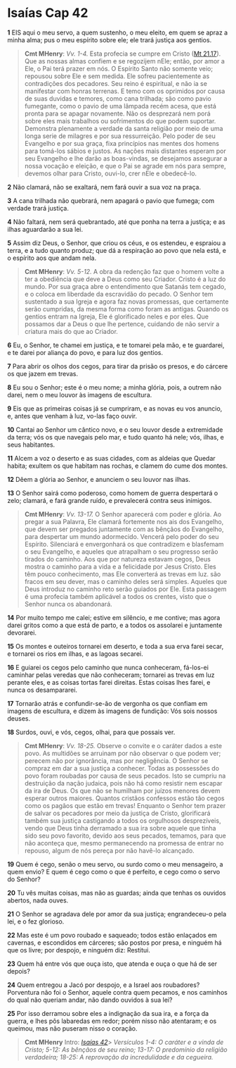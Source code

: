 # Isaías Cap 42

**1** 	EIS aqui o meu servo, a quem sustenho, o meu eleito, em quem se apraz a minha alma; pus o meu espírito sobre ele; ele trará justiça aos gentios.

> **Cmt MHenry**: *Vv. 1-4.* Esta profecia se cumpre em Cristo ([Mt 21.17](../40N-Mt/21.md#17)). Que as nossas almas confiem e se regozijem nEle; então, por amor a Ele, o Pai terá prazer em nós. O Espírito Santo não somente veio; repousou sobre Ele e sem medida. Ele sofreu pacientemente as contradições dos pecadores. Seu reino é espiritual, e não ia se manifestar com honras terrenas. E temo com os oprimidos por causa de suas duvidas e temores, como cana trilhada; são como pavio fumegante, como o pavio de uma lâmpada recém acesa, que está pronta para se apagar novamente. Não os desprezará nem porá sobre eles mais trabalhos ou sofrimentos do que podem suportar. Demonstra plenamente a verdade da santa religião por meio de uma longa serie de milagres e por sua ressurreição. Pelo poder de seu Evangelho e por sua graça, fixa princípios nas mentes dos homens para tomá-los sábios e justos. As nações mais distantes esperam por seu Evangelho e lhe darão as boas-vindas, se desejamos assegurar a nossa vocação e eleição, e que o Pai se agrade em nós para sempre, devemos olhar para Cristo, ouvi-lo, crer nEle e obedecê-lo.

**2** 	Não clamará, não se exaltará, nem fará ouvir a sua voz na praça.

**3** 	A cana trilhada não quebrará, nem apagará o pavio que fumega; com verdade trará justiça.

**4** 	Não faltará, nem será quebrantado, até que ponha na terra a justiça; e as ilhas aguardarão a sua lei.

**5** 	Assim diz Deus, o Senhor, que criou os céus, e os estendeu, e espraiou a terra, e a tudo quanto produz; que dá a respiração ao povo que nela está, e o espírito aos que andam nela.

> **Cmt MHenry**: *Vv. 5-12.* A obra da redenção faz que o homem volte a ter a obediência que deve a Deus como seu Criador. Cristo é a luz do mundo. Por sua graça abre o entendimento que Satanás tem cegado, e o coloca em liberdade da escravidão do pecado. O Senhor tem sustentado a sua Igreja e agora faz novas promessas, que certamente serão cumpridas, da mesma forma como foram as antigas. Quando os gentios entram na Igreja, Ele é glorificado neles e por eles. Que possamos dar a Deus o que lhe pertence, cuidando de não servir a criatura mais do que ao Criador.

**6** 	Eu, o Senhor, te chamei em justiça, e te tomarei pela mão, e te guardarei, e te darei por aliança do povo, e para luz dos gentios.

**7** 	Para abrir os olhos dos cegos, para tirar da prisão os presos, e do cárcere os que jazem em trevas.

**8** 	Eu sou o Senhor; este é o meu nome; a minha glória, pois, a outrem não darei, nem o meu louvor às imagens de escultura.

**9** 	Eis que as primeiras coisas já se cumpriram, e as novas eu vos anuncio, e, antes que venham à luz, vo-las faço ouvir.

**10** 	Cantai ao Senhor um cântico novo, e o seu louvor desde a extremidade da terra; vós os que navegais pelo mar, e tudo quanto há nele; vós, ilhas, e seus habitantes.

**11** 	Alcem a voz o deserto e as suas cidades, com as aldeias que Quedar habita; exultem os que habitam nas rochas, e clamem do cume dos montes.

**12** 	Dêem a glória ao Senhor, e anunciem o seu louvor nas ilhas.

**13** 	O Senhor sairá como poderoso, como homem de guerra despertará o zelo; clamará, e fará grande ruído, e prevalecerá contra seus inimigos.

> **Cmt MHenry**: *Vv. 13-17.* O Senhor aparecerá com poder e glória. Ao pregar a sua Palavra, Ele clamará fortemente nos ais dos Evangelho, que devem ser pregados juntamente com as bênçãos do Evangelho, para despertar um mundo adormecido. Vencerá pelo poder do seu Espírito. Silenciará e envergonhará os que contradizem e blasfemam o seu Evangelho, e aqueles que atrapalham o seu progresso serão tirados do caminho. Aos que por natureza estavam cegos, Deus mostra o caminho para a vida e a felicidade por Jesus Cristo. Eles têm pouco conhecimento, mas Ele converterá as trevas em luz. são fracos em seu dever, mas o caminho deles será simples. Aqueles que Deus introduz no caminho reto serão guiados por Ele. Esta passagem é uma profecia também aplicável a todos os crentes, visto que o Senhor nunca os abandonará.

**14** 	Por muito tempo me calei; estive em silêncio, e me contive; mas agora darei gritos como a que está de parto, e a todos os assolarei e juntamente devorarei.

**15** 	Os montes e outeiros tornarei em deserto, e toda a sua erva farei secar, e tornarei os rios em ilhas, e as lagoas secarei.

**16** 	E guiarei os cegos pelo caminho que nunca conheceram, fá-los-ei caminhar pelas veredas que não conheceram; tornarei as trevas em luz perante eles, e as coisas tortas farei direitas. Estas coisas lhes farei, e nunca os desampararei.

**17** 	Tornarão atrás e confundir-se-ão de vergonha os que confiam em imagens de escultura, e dizem às imagens de fundição: Vós sois nossos deuses.

**18** 	Surdos, ouvi, e vós, cegos, olhai, para que possais ver.

> **Cmt MHenry**: *Vv. 18-25.* Observe o convite e o caráter dados a este povo. As multidões se arruinam por não observar o que podem ver; perecem não por ignorância, mas por negligência. O Senhor se compraz em dar a sua justiça a conhecer. Todas as possessões do povo foram roubadas por causa de seus pecados. Isto se cumpriu na destruição da nação judaica, pois não há como resistir nem escapar da ira de Deus. Os que não se humilham por juízos menores devem esperar outros maiores. Quantos cristãos confessos estão tão cegos como os pagãos que estão em trevas! Enquanto o Senhor tem prazer de salvar os pecadores por meio da justiça de Cristo, glorificará também sua justiça castigando a todos os orgulhosos desprezíveis, vendo que Deus tinha derramado a sua ira sobre aquele que tinha sido seu povo favorito, devido aos seus pecados, temamos, para que não aconteça que, mesmo permanecendo na promessa de entrar no repouso, algum de nós pereça por não havê-lo alcançado.

**19** 	Quem é cego, senão o meu servo, ou surdo como o meu mensageiro, a quem envio? E quem é cego como o que é perfeito, e cego como o servo do Senhor?

**20** 	Tu vês muitas coisas, mas não as guardas; ainda que tenhas os ouvidos abertos, nada ouves.

**21** 	O Senhor se agradava dele por amor da sua justiça; engrandeceu-o pela lei, e o fez glorioso.

**22** 	Mas este é um povo roubado e saqueado; todos estão enlaçados em cavernas, e escondidos em cárceres; são postos por presa, e ninguém há que os livre; por despojo, e ninguém diz: Restitui.

**23** 	Quem há entre vós que ouça isto, que atenda e ouça o que há de ser depois?

**24** 	Quem entregou a Jacó por despojo, e a Israel aos roubadores? Porventura não foi o Senhor, aquele contra quem pecamos, e nos caminhos do qual não queriam andar, não dando ouvidos à sua lei?

**25** 	Por isso derramou sobre eles a indignação da sua ira, e a força da guerra, e lhes pôs labaredas em redor; porém nisso não atentaram; e os queimou, mas não puseram nisso o coração.


> **Cmt MHenry** Intro: *[Isaías 42](../23A-Is/42.md#0)*> *Versículos 1-4: O caráter e a vinda de Cristo; 5-12: As bênçãos de seu reino; 13-17: O predomínio da religião verdadeira; 18-25: A reprovação da incredulidade e da cegueira.*